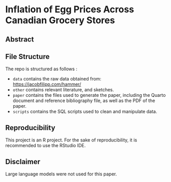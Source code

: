 # Inflation of Egg Prices Across Canadian Grocery Stores

## Abstract

## File Structure
The repo is structured as follows :

-   `data` contains the raw data obtained from: https://jacobfilipp.com/hammer/
-   `other` contains relevant literature, and sketches.
-   `paper` contains the files used to generate the paper, including the Quarto document and reference bibliography file, as well as the PDF of the paper. 
-   `scripts` contains the SQL scripts used to clean and manipulate data.
  
## Reproducibility 
This project is an R project.
For the sake of reproducibility, it is recommended to use the RStudio IDE.

## Disclaimer
Large language models were not used for this paper. 
